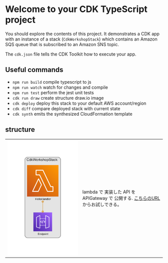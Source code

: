 # Welcome to your CDK TypeScript project

You should explore the contents of this project. It demonstrates a CDK app with an instance of a stack (`CdkWorkshopStack`)
which contains an Amazon SQS queue that is subscribed to an Amazon SNS topic.

The `cdk.json` file tells the CDK Toolkit how to execute your app.

## Useful commands

* `npm run build`   compile typescript to js
* `npm run watch`   watch for changes and compile
* `npm run test`    perform the jest unit tests
* `cdk run draw`    create structure draw.io image
* `cdk deploy`      deploy this stack to your default AWS account/region
* `cdk diff`        compare deployed stack with current state
* `cdk synth`       emits the synthesized CloudFormation template

## structure

<table>
    <tr>
        <td>
            <img src="diagram.png" alt="this app structure image">
        </td>
        <td>
            <p>lambda で 実装した API を APIGateway で 公開する. 
                <a href="https://zvikxhonn6.execute-api.ap-northeast-1.amazonaws.com/prod/" target="_blank" rel="noopener noreferrer">
                    こちらのURL
                </a>
                からお試しできる。
            </p>
        </td>
    </tr>
</table>

